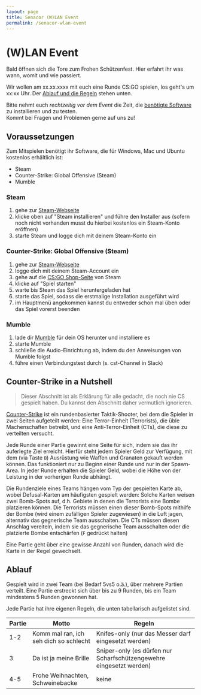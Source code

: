 ```yaml
---
layout: page
title: Senacor (W)LAN Event
permalink: /senacor-wlan-event
---
```


# (W)LAN Event

Bald öffnen sich die Tore zum Frohen Schützenfest. Hier erfahrt ihr was wann, womit und wie passiert.

Wir wollen am xx.xx.xxxx mit euch eine Runde CS:GO spielen, los geht's um xx:xx Uhr.
Der [Ablauf und die Regeln](#ablauf) stehen unten.

Bitte nehmt euch *rechtzeitig vor dem Event* die Zeit, die [benötigte Software](#voraussetzungen) zu installieren und zu testen.  
Kommt bei Fragen und Problemen gerne auf uns zu!

## Voraussetzungen

Zum Mitspielen benötigt ihr Software, die für Windows, Mac und Ubuntu kostenlos erhältlich ist:

* Steam
* Counter-Strike: Global Offensive (Steam)
* Mumble

### Steam

1. gehe zur [Steam-Webseite](https://store.steampowered.com/)
2. klicke oben auf "Steam installieren" und führe den Installer aus (sofern noch nicht vorhanden musst du hierbei kostenlos ein Steam-Konto eröffnen)
3. starte Steam und logge dich mit deinem Steam-Konto ein

### Counter-Strike: Global Offensive (Steam)

1. gehe zur [Steam-Webseite](https://store.steampowered.com/)
2. logge dich mit deinem Steam-Account ein
3. gehe auf die [CS:GO Shop-Seite](https://store.steampowered.com/app/730/CounterStrike_Global_Offensive/) von Steam
4. klicke auf "Spiel starten"
5. warte bis Steam das Spiel heruntergeladen hat
6. starte das Spiel, sodass die erstmalige Installation ausgeführt wird
7. im Hauptmenü angekommen kannst du entweder schon mal üben oder das Spiel vorerst beenden

### Mumble

1. lade dir [Mumble](https://www.mumble.info/downloads/) für dein OS herunter und installiere es
3. starte Mumble
4. schließe die Audio-Einrichtung ab, indem du den Anweisungen von Mumble folgst
5. führe einen Verbindungstest durch (s. cst-Channel in Slack)

## Counter-Strike in a Nutshell

>Dieser Abschnitt ist als Erklärung für alle gedacht, die noch nie CS gespielt haben. Du kannst den Abschnitt daher vermutlich ignorieren.

[Counter-Strike](https://de.wikipedia.org/wiki/Counter-Strike) ist ein rundenbasierter Taktik-Shooter, bei dem die Spieler in zwei Seiten aufgeteilt werden:
Eine Terror-Einheit (Terrorists), die üble Machenschaften betreibt, und eine Anti-Terror-Einheit (CTs), die diese zu verteilten versucht.

Jede Runde einer Partie gewinnt eine Seite für sich, indem sie das ihr auferlegte Ziel erreicht.
Hierfür steht jedem Spieler Geld zur Verfügung, mit dem (via Taste `B`) Ausrüstung wie Waffen und Granaten gekauft werden können.
Das funktioniert nur zu Beginn einer Runde und nur in der Spawn-Area.
In jeder Runde erhalten die Spieler Geld, wobei die Höhe von der Leistung in der vorherigen Runde abhängt.

Die Rundenziele eines Teams hängen vom Typ der gespielten Karte ab, wobei Defusal-Karten am häufigsten gespielt werden:
Solche Karten weisen zwei Bomb-Spots auf, d.h. Gebiete in denen die Terrorists eine Bombe platzieren können.
Die Terrorists müssen einen dieser Bomb-Spots mithilfe der Bombe (wird einem zufälligen Spieler zugewiesen) in die Luft jagen, alternativ das gegnerische Team ausschalten.
Die CTs müssen diesen Anschlag vereiteln, indem sie das gegnerische Team ausschalten oder die platzierte Bombe entschärfen (`F` gedrückt halten)

Eine Partie geht über eine gewisse Anzahl von Runden, danach wird die Karte in der Regel gewechselt.

## Ablauf

Gespielt wird in zwei Team (bei Bedarf 5vs5 o.ä.), über mehrere Partien verteilt.
Eine Partie erstreckt sich über bis zu 9 Runden, bis ein Team mindestens 5 Runden gewonnen hat.

Jede Partie hat ihre eigenen Regeln, die unten tabellarisch aufgelistet sind.

Partie | Motto | Regeln
------ | ----- | ------
1-2 | Komm mal ran, ich seh dich so schlecht | Knifes-only (nur das Messer darf eingesetzt werden)
3 | Da ist ja meine Brille | Sniper-only (es dürfen nur Scharfschützengewehre eingesetzt werden)
4-5 | Frohe Weihnachten, Schweinebacke | keine

